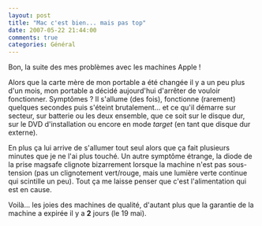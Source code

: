 ```yaml
---
layout: post
title: "Mac c'est bien... mais pas top"
date: 2007-05-22 21:44:00
comments: true
categories: Général
---
```

Bon, la suite des mes problèmes avec les machines Apple !

Alors que la carte mère de mon portable a été changée il y a un peu plus d'un mois, mon portable a décidé aujourd'hui d'arrêter de vouloir fonctionner. Symptômes ? Il s'allume (des fois), fonctionne (rarement) quelques secondes puis s'éteint brutalement... et ce qu'il démarre sur secteur, sur batterie ou les deux ensemble, que ce soit sur le disque dur, sur le DVD d'installation ou encore en mode _target_ (en tant que disque dur externe).

En plus ça lui arrive de s'allumer tout seul alors que ça fait plusieurs minutes que je ne l'ai plus touché. Un autre symptôme étrange, la diode de la prise magsafe clignote bizarrement lorsque la machine n'est pas sous-tension (pas un clignotement vert/rouge, mais une lumière verte continue qui scintille un peu). Tout ça me laisse penser que c'est l'alimentation qui est en cause.

Voilà... les joies des machines de qualité, d'autant plus que la garantie de la machine a expirée il y a __2__ jours (le 19 mai).
